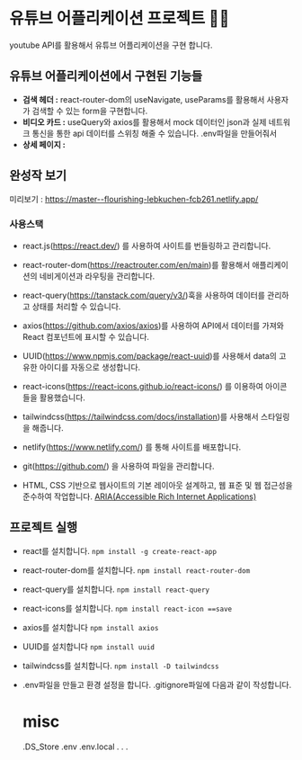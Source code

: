 # 유튜브 어플리케이션 프로젝트 👩‍💻

youtube API를 활용해서 유튜브 어플리케이션을 구현 합니다.

## 유튜브 어플리케이션에서 구현된 기능들 

- <b>검색 헤더 :</b> react-router-dom의 useNavigate, useParams를 활용해서 사용자가 검색할 수 있는 form을 구현합니다.
- <b>비디오 카드 :</b> useQuery와 axios를 활용해서 mock 데이터인 json과 실제 네트워크 통신을 통한 api 데이터를 스위칭 해줄 수 있습니다. .env파일을 만들어줘서 
- <b>상세 페이지 : </b>

## 완성작 보기 

미리보기 : https://master--flourishing-lebkuchen-fcb261.netlify.app/

### 사용스택

- react.js(https://react.dev/) 를 사용하여 사이트를 번들링하고 관리합니다.
- react-router-dom(https://reactrouter.com/en/main)를 활용해서 애플리케이션의 네비게이션과 라우팅을 관리합니다.
- react-query(https://tanstack.com/query/v3/)훅을 사용하여 데이터를 관리하고 상태를 처리할 수 있습니다.
- axios(https://github.com/axios/axios)를 사용하여 API에서 데이터를 가져와 React 컴포넌트에 표시할 수 있습니다.
  
- UUID(https://www.npmjs.com/package/react-uuid)를 사용해서 data의 고유한 아이디를 자동으로 생성합니다.
- react-icons(https://react-icons.github.io/react-icons/) 를 이용하여 아이콘들을 활용했습니다.
- tailwindcss(https://tailwindcss.com/docs/installation)를 사용해서 스타일링을 해줍니다.
- netlify(https://www.netlify.com/) 를 통해 사이트를 배포합니다.
- git(https://github.com/) 을 사용하여 파일을 관리합니다.
- HTML, CSS 기반으로 웹사이트의 기본 레이아웃 설계하고, 웹 표준 및 웹 접근성을 준수하여 작업합니다. [ARIA(Accessible Rich Internet Applications)](https://developer.mozilla.org/en-US/docs/Web/Accessibility/ARIA/Roles)

## 프로젝트 실행
- react를 설치합니다. `npm install -g create-react-app`
- react-router-dom를 설치합니다. `npm install react-router-dom`
- react-query를 설치합니다. `npm install react-query`
- react-icons를 설치합니다. `npm install react-icon ==save`
- axios를 설치합니다 `npm install axios`
- UUID를 설치합니다 `npm install uuid`
- tailwindcss를 설치합니다. `npm install -D tailwindcss`
- .env파일을 만들고 환경 설정을 합니다. .gitignore파일에 다음과 같이 작성합니다.

     # misc
    .DS_Store
    .env
    .env.local
    .
    .
    .
